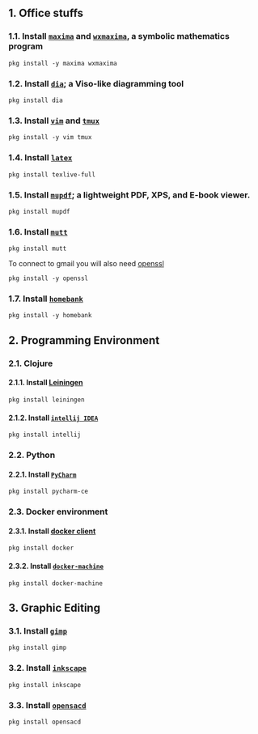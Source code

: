 ## 1. Office stuffs
### 1.1. Install [`maxima`](https://www.freshports.org/math/maxima/) and [`wxmaxima`](https://www.freshports.org/math/wxmaxima/), a symbolic mathematics program
```
pkg install -y maxima wxmaxima
```
### 1.2. Install [`dia`](https://www.freshports.org/graphics/dia/); a Viso-like diagramming tool
```
pkg install dia
```
### 1.3. Install [`vim`](https://www.freshports.org/editors/vim/) and [`tmux`](https://www.freshports.org/sysutils/tmux/)
```
pkg install -y vim tmux
```
### 1.4. Install [`latex`]()
```
pkg install texlive-full
```
### 1.5. Install [`mupdf`](https://www.freshports.org/graphics/mupdf/); a lightweight PDF, XPS, and E-book viewer.
```
pkg install mupdf
```
### 1.6. Install [`mutt`](https://www.freshports.org/mail/mutt)
```
pkg install mutt
```
To connect to gmail you will also need [openssl](https://www.freshports.org/security/openssl/)
```
pkg install -y openssl
```
### 1.7. Install [`homebank`](https://www.freshports.org/finance/homebank/)
```
pkg install -y homebank
```
## 2. Programming Environment
### 2.1. Clojure
#### 2.1.1. Install [Leiningen](https://www.freshports.org/devel/leiningen/)
```
pkg install leiningen
```
#### 2.1.2. Install [`intellij IDEA`](https://www.freshports.org/java/intellij/)
```
pkg install intellij
```
### 2.2. Python
#### 2.2.1. Install [`PyCharm`](https://www.freshports.org/devel/pycharm-ce/)
```
pkg install pycharm-ce
```
### 2.3. Docker environment
#### 2.3.1. Install [docker client](https://www.freshports.org/sysutils/docker/)
```
pkg install docker
```
#### 2.3.2. Install [`docker-machine`](https://www.freshports.org/sysutils/docker-machine/)
```
pkg install docker-machine
```
## 3. Graphic Editing
### 3.1. Install [`gimp`](https://www.freshports.org/graphics/gimp/)
```
pkg install gimp
```
### 3.2. Install [`inkscape`](https://www.freshports.org/graphics/inkscape/)
```
pkg install inkscape
```
### 3.3. Install [`opensacd`](https://www.freshports.org/cad/openscad/)
```
pkg install opensacd
```
